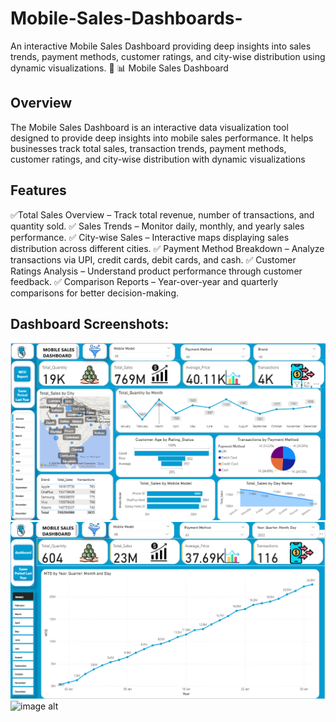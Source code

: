 # Mobile-Sales-Dashboards-

An interactive Mobile Sales Dashboard providing deep insights into sales trends, payment methods, customer ratings, and city-wise distribution using dynamic visualizations. 🚀 📊 Mobile Sales Dashboard

## Overview
The Mobile Sales Dashboard is an interactive data visualization tool designed to provide deep insights into mobile sales performance. It helps businesses track total sales, transaction trends, payment methods, customer ratings, and city-wise distribution with dynamic visualizations

## Features
✅Total Sales Overview – Track total revenue, number of transactions, and quantity sold. ✅ Sales Trends – Monitor daily, monthly, and yearly sales performance. ✅ City-wise Sales – Interactive maps displaying sales distribution across different cities. ✅ Payment Method Breakdown – Analyze transactions via UPI, credit cards, debit cards, and cash. ✅ Customer Ratings Analysis – Understand product performance through customer feedback. ✅ Comparison Reports – Year-over-year and quarterly comparisons for better decision-making.

## Dashboard Screenshots:
![image alt](https://github.com/payal931-arch/Mobile-Sales-Analysis/blob/f4b6810437e620976fb034c58d59065de41c7be6/mobile%20dashboard%201.png)
![image alt](https://github.com/payal931-arch/Mobile-Sales-Analysis/blob/289d5123fe865cf41d02f5763f5af6d231527219/mobile%20dashboard%202.png)
![image alt]()
